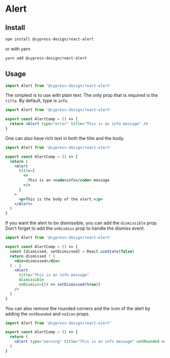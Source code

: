 # Alert

## Install

```bash
npm install @cypress-design/react-alert
```

or with yarn

```bash
yarn add @cypress-design/react-alert
```

## Usage

```ts
import Alert from '@cypress-design/react-alert'
```

The simplest is to use with plain text. The only prop that is required is the `title`. By default, type is `info`.

```jsx live
import Alert from '@cypress-design/react-alert'

export const AlertComp = () => {
  return <Alert type="error" title="This is an info message" />
}
```

One can also have rich text in both the title and the body.

```jsx live
import Alert from '@cypress-design/react-alert'

export const AlertComp = () => {
  return (
    <Alert
      title={
        <>
          This is an <code>info</code> message
        </>
      }
    >
      <p>This is the body of the alert.</p>
    </Alert>
  )
}
```

If you want the alert to be dismissible, you can add the `dismissible` prop. Don't forget to add the `onDismiss` prop to handle the dismiss event.

```jsx live
import Alert from '@cypress-design/react-alert'

export const AlertComp = () => {
  const [dismissed, setDismissed] = React.useState(false)
  return dismissed ? (
    <div>dismissed</div>
  ) : (
    <Alert
      title="This is an info message"
      dismissible
      onDismiss={() => setDismissed(true)}
    />
  )
}
```

You can also remove the rounded corners and the icon of the alert by adding the `notRounded` and `noIcon` props.

```jsx live
import Alert from '@cypress-design/react-alert'

export const AlertComp = () => {
  return (
    <Alert type="warning" title="This is an info message" notRounded noIcon />
  )
}
```
